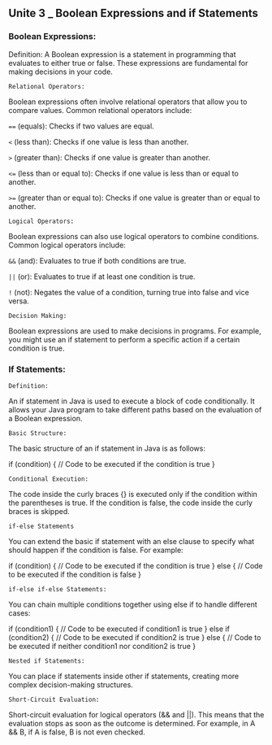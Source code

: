 ## Unite 3 _ Boolean Expressions and if Statements
### Boolean Expressions:

Definition: A Boolean expression is a statement in programming that evaluates to either true or false. These expressions are fundamental for making decisions in your code.

`Relational Operators:`

 Boolean expressions often involve relational operators that allow you to compare values. Common relational operators include:

`==` (equals): Checks if two values are equal.

`<` (less than): Checks if one value is less than another.

`>` (greater than): Checks if one value is greater than another.

`<=` (less than or equal to): Checks if one value is less than or equal to another.

`>=` (greater than or equal to): Checks if one value is greater than or equal to another.

`Logical Operators:`

 Boolean expressions can also use logical operators to combine conditions. Common logical operators include:

`&&` (and): Evaluates to true if both conditions are true.

`||` (or): Evaluates to true if at least one condition is true.

`!` (not): Negates the value of a condition, turning true into false and vice versa.

`Decision Making: `

Boolean expressions are used to make decisions in programs. For example, you might use an if statement to perform a specific action if a certain condition is true.

### If Statements:

`Definition:`

An if statement in Java is used to execute a block of code conditionally. It allows your Java program to take different paths based on the evaluation of a Boolean expression.

`Basic Structure: `

The basic structure of an if statement in Java is as follows:

if (condition) {
    // Code to be executed if the condition is true
}

`Conditional Execution: `

The code inside the curly braces {} is executed only if the condition within the parentheses is true. If the condition is false, the code inside the curly braces is skipped.

``if-else Statements ``

 You can extend the basic if statement with an else clause to specify what should happen if the condition is false. For example:

if (condition) {
    // Code to be executed if the condition is true
} else {
    // Code to be executed if the condition is false
}

`if-else if-else Statements:` 

You can chain multiple conditions together using else if to handle different cases:

if (condition1) {
    // Code to be executed if condition1 is true
} else if (condition2) {
    // Code to be executed if condition2 is true
} else {
    // Code to be executed if neither condition1 nor condition2 is true
}

`Nested if Statements:`

 You can place if statements inside other if statements, creating more complex decision-making structures.

`Short-Circuit Evaluation:` 

 Short-circuit evaluation for logical operators (&& and ||). This means that the evaluation stops as soon as the outcome is determined. For example, in A && B, if A is false, B is not even checked.

